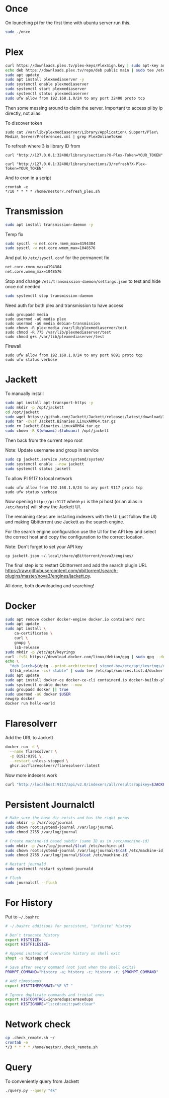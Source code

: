 # Once

On lounching pi for the first time with ubuntu server run this.

```bash
sudo ./once
```

# Plex

```bash
curl https://downloads.plex.tv/plex-keys/PlexSign.key | sudo apt-key add -
echo deb https://downloads.plex.tv/repo/deb public main | sudo tee /etc/apt/sources.list.d/plexmediaserver.list
sudo apt update
sudo apt install plexmediaserver -y
sudo systemctl enable plexmediaserver
sudo systemctl start plexmediaserver
sudo systemctl status plexmediaserver
sudo ufw allow from 192.168.1.0/24 to any port 32400 proto tcp
```

Then some messing around to claim the server. Important to access pi by ip directly, not alias.

To discover token

```
sudo cat /var/lib/plexmediaserver/Library/Application\ Support/Plex\ Media\ Server/Preferences.xml | grep PlexOnlineToken
```

To refresh where 3 is library ID from

```
curl "http://127.0.0.1:32400/library/sections?X-Plex-Token=YOUR_TOKEN"
```

```
curl "http://127.0.0.1:32400/library/sections/3/refresh?X-Plex-Token=YOUR_TOKEN"
```

And to cron in a script

```
crontab -e
*/10 * * * * /home/nestor/.refresh_plex.sh
```

# Transmission

```bash
sudo apt install transmission-daemon -y
```

Temp fix

```bash
sudo sysctl -w net.core.rmem_max=4194304
sudo sysctl -w net.core.wmem_max=1048576
```

And put to `/etc/sysctl.conf` for the permanent fix

```bash
net.core.rmem_max=4194304
net.core.wmem_max=1048576
```

Stop and change `/etc/transmission-daemon/settings.json` to test and hide once not needed

```bash
sudo systemctl stop transmission-daemon
```

Need auth for both plex and transmission to have access

```
sudo groupadd media
sudo usermod -aG media plex
sudo usermod -aG media debian-transmission
sudo chown -R plex:media /var/lib/plexmediaserver/test
sudo chmod -R 775 /var/lib/plexmediaserver/test
sudo chmod g+s /var/lib/plexmediaserver/test
```

Firewall

```
sudo ufw allow from 192.168.1.0/24 to any port 9091 proto tcp
sudo ufw status verbose
```

# Jackett

To manually install

```bash
sudo apt install apt-transport-https -y
sudo mkdir -p /opt/jackett
cd /opt/jackett
sudo wget https://github.com/Jackett/Jackett/releases/latest/download/Jackett.Binaries.LinuxARM64.tar.gz
sudo tar -xvzf Jackett.Binaries.LinuxARM64.tar.gz
sudo rm Jackett.Binaries.LinuxARM64.tar.gz
sudo chown -R $(whoami):$(whoami) /opt/jackett
```

Then back from the current repo root

Note: Update username and group in service

```bash
sudo cp jackett.service /etc/systemd/system/
sudo systemctl enable --now jackett
sudo systemctl status jackett
```

To allow PI 9117 to local network

```
sudo ufw allow from 192.168.1.0/24 to any port 9117 proto tcp
sudo ufw status verbose
```

Now opening `http://pi:9117` where `pi` is the pi host (or an alias in `/etc/hosts`) will show the Jackett UI.

The remaining steps are installing indexers with the UI (just follow the UI) and making Qbittorrent use Jackett as the search engine.

For the search engine configuration use the UI for the API key and select the correct host and copy the configuration to the correct location.

Note: Don't forget to set your API key

```
cp jackett.json ~/.local/share/qBittorrent/nova3/engines/
```

The final step is to restart Qbittorrent and add the search plugin URL https://raw.githubusercontent.com/qbittorrent/search-plugins/master/nova3/engines/jackett.py.

All done, both downloading and searching!

# Docker

```bash
sudo apt remove docker docker-engine docker.io containerd runc
sudo apt update
sudo apt install \
    ca-certificates \
    curl \
    gnupg \
    lsb-release
sudo mkdir -p /etc/apt/keyrings
curl -fsSL https://download.docker.com/linux/debian/gpg | sudo gpg --dearmor -o /etc/apt/keyrings/docker.gpg
echo \
  "deb [arch=$(dpkg --print-architecture) signed-by=/etc/apt/keyrings/docker.gpg] https://download.docker.com/linux/debian \
  $(lsb_release -cs) stable" | sudo tee /etc/apt/sources.list.d/docker.list > /dev/null
sudo apt update
sudo apt install docker-ce docker-ce-cli containerd.io docker-buildx-plugin docker-compose-plugin
sudo systemctl enable docker --now
sudo groupadd docker || true
sudo usermod -aG docker $USER
newgrp docker
docker run hello-world
```

# Flaresolverr

Add the URL to Jackett

```bash
docker run -d \
  --name flaresolverr \
  -p 8191:8191 \
  --restart unless-stopped \
  ghcr.io/flaresolverr/flaresolverr:latest
```

Now more indexers work

```bash
curl "http://localhost:9117/api/v2.0/indexers/all/results?apikey=$JACKETT_API_KEY&Query=4k&Limit=10"
```

# Persistent Journalctl

```bash
# Make sure the base dir exists and has the right perms
sudo mkdir -p /var/log/journal
sudo chown root:systemd-journal /var/log/journal
sudo chmod 2755 /var/log/journal

# Create machine-id based subdir (same ID as in /etc/machine-id)
sudo mkdir -p /var/log/journal/$(cat /etc/machine-id)
sudo chown root:systemd-journal /var/log/journal/$(cat /etc/machine-id)
sudo chmod 2755 /var/log/journal/$(cat /etc/machine-id)

# Restart journald
sudo systemctl restart systemd-journald

# Flush
sudo journalctl --flush
```

# For History

Put to `~/.bashrc`

```bash
# ~/.bashrc additions for persistent, "infinite" history

# Don’t truncate history
export HISTSIZE=
export HISTFILESIZE=

# Append instead of overwrite history on shell exit
shopt -s histappend

# Save after every command (not just when the shell exits)
PROMPT_COMMAND="history -a; history -c; history -r; $PROMPT_COMMAND"

# Add timestamps
export HISTTIMEFORMAT="%F %T "

# Ignore duplicate commands and trivial ones
export HISTCONTROL=ignoredups:erasedups
export HISTIGNORE="ls:cd:exit:pwd:clear"
```

# Network check

```bash
cp .check_remote.sh ~/
crontab -e
*/3 * * * * /home/nestor/.check_remote.sh
```

# Query

To conveniently query from Jackett

```bash
./query.py --query "4k"
```

